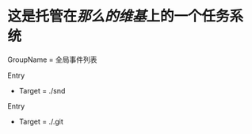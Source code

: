 # 这是托管在*那么的维基*上的一个任务系统

<!-- TaskManager -->

GroupName = 全局事件列表

Entry
- Target = ./snd

Entry
- Target = ./.git

<!-- End of TaskManager -->

